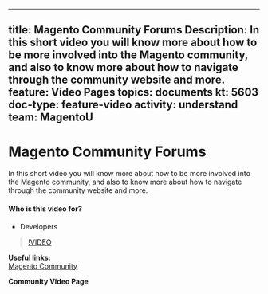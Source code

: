 
---
title: Magento Community Forums
Description: In this short video you will know more about how to be more involved into the Magento community, and also to know more about how to navigate through the community website and more. 
feature: Video Pages
topics: documents
kt: 5603
doc-type: feature-video
activity: understand
team: MagentoU
---
# Magento Community Forums

In this short video you will know more about how to be more involved into the Magento community, and also to know more about how to navigate through the community website and more.

#### Who is this video for?
* Developers

>[!VIDEO](https://video.tv.adobe.com/v/35815)

**Useful links:**
<br/>
[Magento Community](https://community.magento.com/)

**Community Video Page**